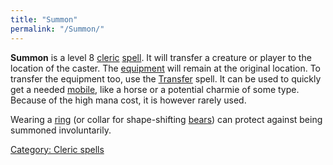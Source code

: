 ```yaml
---
title: "Summon"
permalink: "/Summon/"
---
```


**Summon** is a level 8 [cleric](cleric "wikilink")
[spell](spell "wikilink"). It will transfer a creature or player to the
location of the caster. The [equipment](equipment "wikilink") will
remain at the original location. To transfer the equipment too, use the
[Transfer](Transfer "wikilink") spell. It can be used to quickly get a
needed [mobile](mobile "wikilink"), like a horse or a potential charmie
of some type. Because of the high mana cost, it is however rarely used.

Wearing a [ring](ring "wikilink") (or collar for shape-shifting
[bears](bear "wikilink")) can protect against being summoned
involuntarily.

[Category: Cleric spells](Category:_Cleric_spells "wikilink")